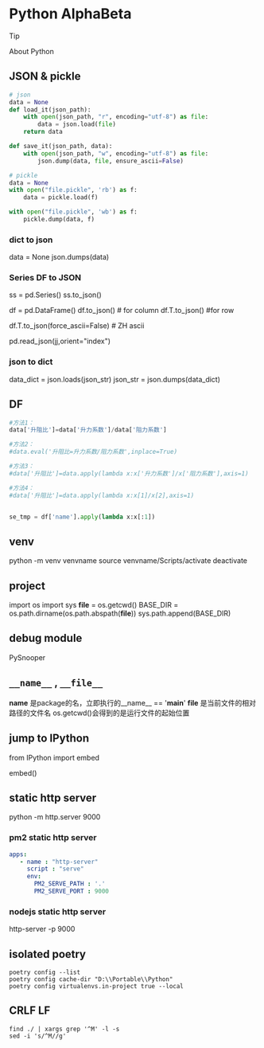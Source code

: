 # Python AlphaBeta

> [!TIP]
> About Python

## JSON & pickle

``` python
# json
data = None
def load_it(json_path):
    with open(json_path, "r", encoding="utf-8") as file:
        data = json.load(file)
    return data

def save_it(json_path, data):
    with open(json_path, "w", encoding="utf-8") as file:
        json.dump(data, file, ensure_ascii=False)

# pickle
data = None
with open("file.pickle", 'rb') as f:
    data = pickle.load(f)

with open("file.pickle", 'wb') as f:
    pickle.dump(data, f)
```

### dict to json

data = None
json.dumps(data)

### Series DF to JSON

ss = pd.Series()
ss.to_json()

df = pd.DataFrame()
df.to_json() # for column
df.T.to_json() #for row

df.T.to_json(force_ascii=False) # ZH ascii

pd.read_json(jj,orient="index")



### json to dict
data_dict = json.loads(json_str)
json_str = json.dumps(data_dict)





## DF

``` python
#方法1：
data['升阻比']=data['升力系数']/data['阻力系数']

#方法2：
#data.eval('升阻比=升力系数/阻力系数',inplace=True)

#方法3：
#data['升阻比']=data.apply(lambda x:x['升力系数']/x['阻力系数'],axis=1)

#方法4：
#data['升阻比']=data.apply(lambda x:x[1]/x[2],axis=1)


se_tmp = df['name'].apply(lambda x:x[:1])
```


## venv

python -m venv venvname
source venvname/Scripts/activate
deactivate

## project

import os
import sys
__file__ = os.getcwd()
BASE_DIR = os.path.dirname(os.path.abspath(__file__))
sys.path.append(BASE_DIR)

## debug module

PySnooper

## `__name__` , `__file__`

__name__ 是package的名，立即执行的__name__ == '__main__'
__file__ 是当前文件的相对路径的文件名
os.getcwd()会得到的是运行文件的起始位置

## jump to IPython

from IPython import embed

embed()


## static http server

python -m http.server 9000


### pm2 static http server

``` yml
apps:
   - name : "http-server"
     script : "serve"
     env:
       PM2_SERVE_PATH : '.'
       PM2_SERVE_PORT : 9000
```

### nodejs static http server

http-server -p 9000


## isolated poetry

``` shell
poetry config --list
poetry config cache-dir "D:\\Portable\\Python"
poetry config virtualenvs.in-project true --local
```

## CRLF LF

``` shell
find ./ | xargs grep '^M' -l -s
sed -i 's/^M//g'
```
